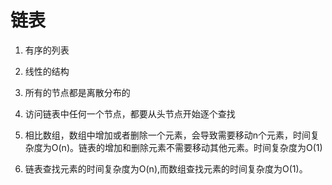 # 链表
1. 有序的列表
2. 线性的结构

3. 所有的节点都是离散分布的
4. 访问链表中任何一个节点，都要从头节点开始逐个查找

5. 相比数组，数组中增加或者删除一个元素，会导致需要移动n个元素，时间复杂度为O(n)。链表的增加和删除元素不需要移动其他元素。时间复杂度为O(1)

6. 链表查找元素的时间复杂度为O(n),而数组查找元素的时间复杂度为O(1)。